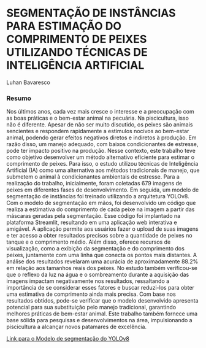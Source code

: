 # SEGMENTAÇÃO DE INSTÂNCIAS PARA ESTIMAÇÃO DO COMPRIMENTO DE PEIXES UTILIZANDO TÉCNICAS DE INTELIGÊNCIA ARTIFICIAL
Luhan Bavaresco

### Resumo
Nos últimos anos, cada vez mais cresce o interesse e a preocupação com as boas práticas e o bem-estar animal na pecuária. Na piscicultura, isso não é diferente. Apesar de não ser muito discutido, os peixes são animais sencientes e respondem rapidamente a estímulos nocivos ao bem-estar animal, podendo gerar efeitos negativos diretos e indiretos à produção. Em razão disso, um manejo adequado, com baixos condicionantes de estresse, pode ter impacto positivo na produção. Nesse contexto, este trabalho teve como objetivo desenvolver um método alternativo eficiente para estimar o comprimento de peixes. Para isso, o estudo utilizou técnicas de Inteligência Artificial (IA) como uma alternativa aos métodos tradicionais de manejo, que submetem o animal à condicionantes ambientais de estresse. Para a realização do trabalho, inicialmente, foram coletadas 679 imagens de peixes em diferentes fases de desenvolvimento. Em seguida, um modelo de segmentação de instâncias foi treinado utilizando a arquitetura YOLOv8. Com o modelo de segmentação em mãos, foi desenvolvido um código que realiza a estimativa do comprimento de cada peixe na imagem a partir das máscaras geradas pela segmentação. Esse código foi implantado na plataforma Streamlit, resultando em uma aplicação web interativa e amigável. A aplicação permite aos usuários fazer o upload de suas imagens e ter acesso a obter resultados precisos sobre a quantidade de peixes no tanque e o comprimento médio. Além disso, oferece recursos de visualização, como a exibição da segmentação e do comprimento dos peixes, juntamente com uma linha que conecta os pontos mais distantes. A análise dos resultados revelaram uma acurácia de aproximadamente 88.2% em relação aos tamanhos reais dos peixes. No estudo também verificou-se que o reflexo da luz na água e o sombreamento durante a aquisição das imagens impactam negativamente nos resultados, ressaltando a importância de se considerar esses fatores e buscar reduzi-los para obter uma estimativa de comprimento ainda mais precisa. Com base nos resultados obtidos, pode-se verificar que o modelo desenvolvido apresenta potencial para sua substituição pelo manejo tradicional, garantindo melhores práticas de bem-estar animal. Este trabalho também fornece uma base sólida para pesquisas e desenvolvimentos na área, impulsionando a piscicultura a alcançar novos patamares de excelência.

[Link para o Modelo de segmentação do YOLOv8]([URL_DO_SEU_MODELO](https://drive.google.com/file/d/1-prGiFywqliEygw0enKA5VPuVBDW7E64/view?usp=sharing))
